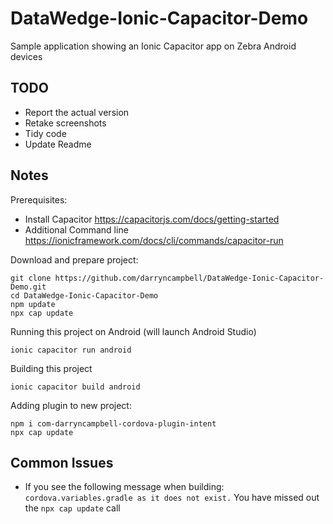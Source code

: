 # DataWedge-Ionic-Capacitor-Demo
Sample application showing an Ionic Capacitor app on Zebra Android devices

##  TODO

- Report the actual version
- Retake screenshots
- Tidy code
- Update Readme

## Notes

Prerequisites:

- Install Capacitor https://capacitorjs.com/docs/getting-started
- Additional Command line https://ionicframework.com/docs/cli/commands/capacitor-run

Download and prepare project:

```
git clone https://github.com/darryncampbell/DataWedge-Ionic-Capacitor-Demo.git
cd DataWedge-Ionic-Capacitor-Demo
npm update
npx cap update
```

Running this project on Android (will launch Android Studio)

```
ionic capacitor run android
```

Building this project

```
ionic capacitor build android
```

Adding plugin to new project:

```
npm i com-darryncampbell-cordova-plugin-intent
npx cap update
```

## Common Issues

- If you see the following message when building: `cordova.variables.gradle as it does not exist.`
  You have missed out the `npx cap update` call